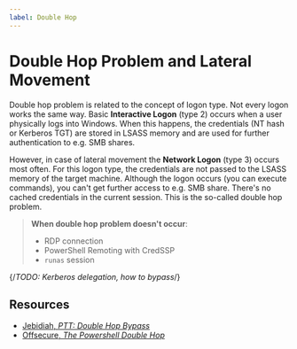 ```yaml
---
label: Double Hop
---
```


# Double Hop Problem and Lateral Movement

Double hop problem is related to the concept of logon type. Not every logon works the same way. Basic **Interactive Logon** (type 2) occurs when a user physically logs into Windows. When this happens, the credentials (NT hash or Kerberos TGT) are stored in LSASS memory and are used for further authentication to e.g. SMB shares.

However, in case of lateral movement the **Network Logon** (type 3) occurs most often. For this logon type, the credentials are not passed to the LSASS memory of the target machine. Although the logon occurs (you can execute commands), you can't get further access to e.g. SMB share. There's no cached credentials in the current session. This is the so-called double hop problem.

> **When double hop problem doesn't occur**:
>
> * RDP connection
> * PowerShell Remoting with CredSSP
> * `runas` session

{/*TODO: Kerberos delegation, how to bypass*/}

## Resources

* [Jebidiah, *PTT: Double Hop Bypass*](https://seymour.hackstreetboys.ph/projects/red-team/ptt-double-hop-bypass)
* [Offsecure, *The Powershell Double Hop*](https://offsecure.io/2022/05/22/powershell-double-hop/)
